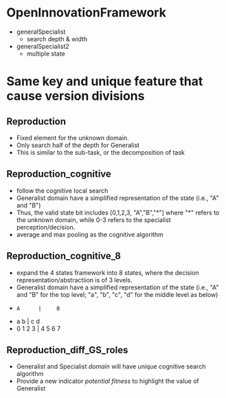 # OpenInnovationFramework
* generalSpecialist 
  * search depth & width 
* generalSpecialist2 
  * multiple state 


# Same key and unique feature that cause version divisions

## Reproduction
* Fixed element for the unknown domain. 
* Only search half of the depth for Generalist
* This is similar to the sub-task, or the decomposition of task

## Reproduction_cognitive
* follow the cognitive local search
* Generalist domain have a simplified representation of the state (i.e., "A" and "B")
* Thus, the valid state bit includes [0,1,2,3, "A","B","\*"] where "\*" refers to the unknown domain, while 0-3 refers to the specialist perception/decision.
* average and max pooling as the cognitive algorithm

## Reproduction_cognitive_8
* expand the 4 states framework into 8 states, where the decision representation/abstractiion is of 3 levels.
* Generalist domain have a simplified representation of the state (i.e., "A" and "B" for the top level; "a", "b", "c", "d" for the middle level as below)
 *     A      |     B
 *  a      b  |  c      d
 * 0 1    2 3 | 4 5    6 7



## Reproduction_diff_GS_roles
* Generalist and Specialist *domain* will have unique cognitive search algorithm
* Provide a new indicator *potential fitness* to highlight the value of Generalist



